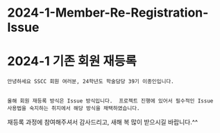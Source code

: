 # 2024-1-Member-Re-Registration-Issue
# 2024-1 기존 회원 재등록
```
안녕하세요 SSCC 회원 여러분, 24학년도 학술담당 39기 이종인입니다.  


올해 회원 재등록 방식은 Issue 방식입니다.  프로젝트 진행에 있어서 필수적인 Issue
사용법을 숙지하는 취지에서 해당 방식을 채택하였습니다.
```
재등록 과정에 참여해주셔서 감사드리고, 새해 복 많이 받으시길 바랍니다.^^
